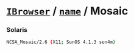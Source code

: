 # [`IBrowser`](/api/ua-parser-js/get-browser.md) / [`name`](../name.md) / Mosaic

### Solaris

```sh
NCSA_Mosaic/2.6 (X11; SunOS 4.1.3 sun4m)
```